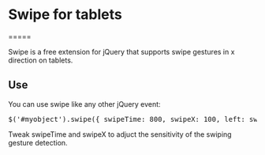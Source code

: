 # Swipe for tablets
=====

Swipe is a free extension for jQuery that supports swipe gestures in x direction on tablets.

## Use

You can use swipe like any other jQuery event:
<pre>
$('#myobject').swipe({ swipeTime: 800, swipeX: 100, left: swipeLeftFunction, right: swipeRightFunction });
</pre>

Tweak swipeTime and swipeX to adjuct the sensitivity of the swiping gesture detection. 